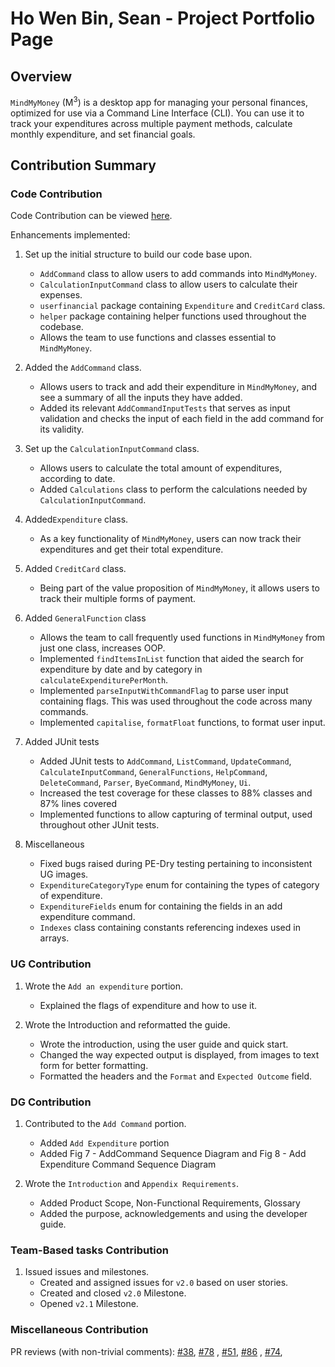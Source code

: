 # Ho Wen Bin, Sean - Project Portfolio Page

## Overview

`MindMyMoney` (M<sup>3</sup>) is a desktop app for managing your personal finances, optimized for use via a Command Line
Interface (CLI). You can use it to track your expenditures across multiple payment methods, calculate monthly
expenditure, and set financial goals.
<br/>

## Contribution Summary

### Code Contribution

Code Contribution can be
viewed [here](https://nus-cs2113-ay2122s2.github.io/tp-dashboard/?search=SeanHoWB&breakdown=true).

Enhancements implemented:

1. Set up the initial structure to build our code base upon.
    - `AddCommand` class to allow users to add commands into `MindMyMoney`.
    - `CalculationInputCommand` class to allow users to calculate their expenses.
    - `userfinancial` package containing `Expenditure` and `CreditCard` class.
    - `helper` package containing helper functions used throughout the codebase.
    - Allows the team to use functions and classes essential to `MindMyMoney`.
      
2. Added the `AddCommand` class.
    - Allows users to track and add their expenditure in `MindMyMoney`, and see a summary of all the inputs they have
      added.
    - Added its relevant `AddCommandInputTests` that serves as input validation and checks the input of each field in
      the add command for its validity.
      
3. Set up the `CalculationInputCommand` class.
    - Allows users to calculate the total amount of expenditures, according to date.
    - Added `Calculations` class to perform the calculations needed by `CalculationInputCommand`.
      
4. Added`Expenditure` class.
    - As a key functionality of `MindMyMoney`, users can now track their expenditures and get their total expenditure.
      
5. Added `CreditCard` class.
    - Being part of the value proposition of `MindMyMoney`, it allows users to track their multiple forms of payment.
      
6. Added `GeneralFunction` class
    - Allows the team to call frequently used functions in `MindMyMoney` from just one class, increases OOP.
    - Implemented `findItemsInList` function that aided the search for expenditure by date and by category in
      `calculateExpenditurePerMonth`.
    - Implemented `parseInputWithCommandFlag` to parse user input containing flags. This was used throughout the code
      across many commands.
    - Implemented `capitalise`, `formatFloat` functions, to format user input.
      
7. Added JUnit tests
    - Added JUnit tests to `AddCommand`, `ListCommand`, `UpdateCommand`, `CalculateInputCommand`,
      `GeneralFunctions`, `HelpCommand`, `DeleteCommand`,  `Parser`, `ByeCommand`, `MindMyMoney`, `Ui`.
    - Increased the test coverage for these classes to 88% classes and 87% lines covered
    - Implemented functions to allow capturing of terminal output, used throughout other JUnit tests.
      
8. Miscellaneous
    - Fixed bugs raised during PE-Dry testing pertaining to inconsistent UG images.
    - `ExpenditureCategoryType` enum for containing the types of category of expenditure.
    - `ExpenditureFields` enum for containing the fields in an add expenditure command.
    - `Indexes` class containing constants referencing indexes used in arrays.

### UG Contribution

1. Wrote the `Add an expenditure` portion.
    - Explained the flags of expenditure and how to use it.

2. Wrote the Introduction and reformatted the guide. 
    - Wrote the introduction, using the user guide and quick start.
    - Changed the way expected output is displayed, from images to text form for better formatting.
    - Formatted the headers and the `Format` and `Expected Outcome` field.
### DG Contribution
1. Contributed to the `Add Command` portion.
    - Added `Add Expenditure` portion
    - Added Fig 7 - AddCommand Sequence Diagram and Fig 8 - Add Expenditure Command Sequence Diagram
      
2. Wrote the `Introduction` and `Appendix Requirements`.
    - Added Product Scope, Non-Functional Requirements, Glossary
    - Added the purpose, acknowledgements and using the developer guide.

### Team-Based tasks Contribution

1. Issued issues and milestones.
    - Created and assigned issues for `v2.0` based on user stories.
    - Created and closed `v2.0` Milestone.
    - Opened `v2.1` Milestone.
### Miscellaneous Contribution

PR reviews (with non-trivial comments):
[#38](https://github.com/AY2122S2-CS2113T-T10-4/tp/pull/38), [#78](https://github.com/AY2122S2-CS2113T-T10-4/tp/pull/78)
,
[#51](https://github.com/AY2122S2-CS2113T-T10-4/tp/pull/51), [#86](https://github.com/AY2122S2-CS2113T-T10-4/tp/pull/86)
,
[#74](https://github.com/AY2122S2-CS2113T-T10-4/tp/pull/74),

